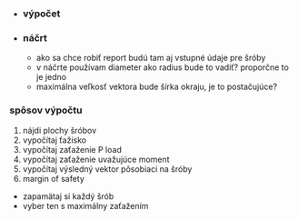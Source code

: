 - ### výpočet


- ### náčrt
  - ako sa chce robiť report budú tam aj vstupné údaje pre šróby 
  - v náčrte používam diameter ako radius bude to vadiť? proporčne to je jedno
  - maximálna veľkosť vektora bude šírka okraju, je to postačujúce?


### spôsov výpočtu
1. nájdi plochy šróbov
2. vypočítaj ťažisko
3. vypočítaj zaťaženie P load
4. vypočítaj zaťaženie uvažujúce moment
5. vypočítaj výsledný vektor pôsobiaci na šróby
6. margin of safety
  - zapamätaj si každý šrób
  - vyber ten s maximálny zaťažením 
